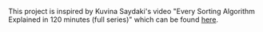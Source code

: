 This project is inspired by Kuvina Saydaki's video "Every Sorting Algorithm Explained in 120 minutes (full series)" which can be found [here](https://www.youtube.com/watch?v=h1Bi0granxM&t=5167s "Every Sorting Algorithm Explained in 120 minutes (full series)").
